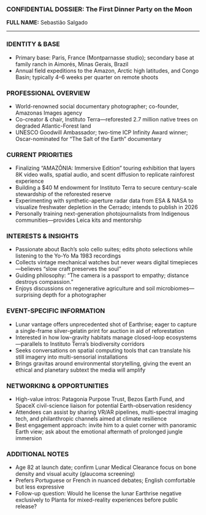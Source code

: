 ### CONFIDENTIAL DOSSIER: The First Dinner Party on the Moon

**FULL NAME:** Sebastião Salgado

---
### IDENTITY & BASE
- Primary base: Paris, France (Montparnasse studio); secondary base at family ranch in Aimorés, Minas Gerais, Brazil  
- Annual field expeditions to the Amazon, Arctic high latitudes, and Congo Basin; typically 4–6 weeks per quarter on remote shoots

### PROFESSIONAL OVERVIEW
- World-renowned social documentary photographer; co-founder, Amazonas Images agency  
- Co-creator & chair, Instituto Terra—reforested 2.7 million native trees on degraded Atlantic-Forest land  
- UNESCO Goodwill Ambassador; two-time ICP Infinity Award winner; Oscar-nominated for “The Salt of the Earth” documentary

### CURRENT PRIORITIES
- Finalizing “AMAZÔNIA: Immersive Edition” touring exhibition that layers 8K video walls, spatial audio, and scent diffusion to replicate rainforest experience  
- Building a $40 M endowment for Instituto Terra to secure century-scale stewardship of the reforested reserve  
- Experimenting with synthetic-aperture radar data from ESA & NASA to visualize freshwater depletion in the Cerrado; intends to publish in 2026  
- Personally training next-generation photojournalists from Indigenous communities—provides Leica kits and mentorship

### INTERESTS & INSIGHTS
- Passionate about Bach’s solo cello suites; edits photo selections while listening to the Yo-Yo Ma 1983 recordings  
- Collects vintage mechanical watches but never wears digital timepieces—believes “slow craft preserves the soul”  
- Guiding philosophy: “The camera is a passport to empathy; distance destroys compassion.”  
- Enjoys discussions on regenerative agriculture and soil microbiomes—surprising depth for a photographer

### EVENT-SPECIFIC INFORMATION
- Lunar vantage offers unprecedented shot of Earthrise; eager to capture a single-frame silver-gelatin print for auction in aid of reforestation  
- Interested in how low-gravity habitats manage closed-loop ecosystems—parallels to Instituto Terra’s biodiversity corridors  
- Seeks conversations on spatial computing tools that can translate his still imagery into multi-sensorial installations  
- Brings gravitas around environmental storytelling, giving the event an ethical and planetary subtext the media will amplify

### NETWORKING & OPPORTUNITIES
- High-value intros: Patagonia Purpose Trust, Bezos Earth Fund, and SpaceX civil-science liaison for potential Earth-observation residency  
- Attendees can assist by sharing VR/AR pipelines, multi-spectral imaging tech, and philanthropic channels aimed at climate resilience  
- Best engagement approach: invite him to a quiet corner with panoramic Earth view; ask about the emotional aftermath of prolonged jungle immersion

### ADDITIONAL NOTES
- Age 82 at launch date; confirm Lunar Medical Clearance focus on bone density and visual acuity (glaucoma screening)  
- Prefers Portuguese or French in nuanced debates; English comfortable but less expressive  
- Follow-up question: Would he license the lunar Earthrise negative exclusively to Planta for mixed-reality experiences before public release?